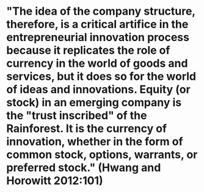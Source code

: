 # "The idea of the company structure, therefore, is a critical artifice in the entrepreneurial innovation process because it replicates the role of currency in the world of goods and services, but it does so for the world of ideas and innovations. Equity (or stock) in an emerging company is the "trust inscribed" of the Rainforest. It is the currency of innovation, whether in the form of common stock, options, warrants, or preferred stock." (Hwang and Horowitt 2012:101)